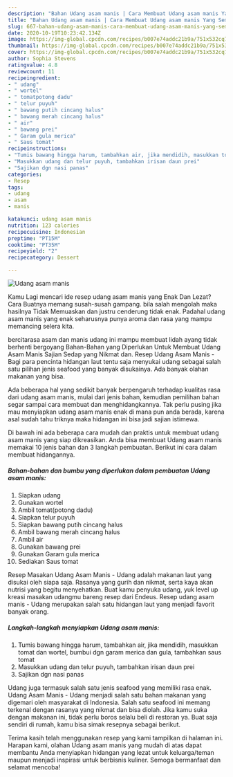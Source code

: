 ```yaml
---
description: "Bahan Udang asam manis | Cara Membuat Udang asam manis Yang Sempurna"
title: "Bahan Udang asam manis | Cara Membuat Udang asam manis Yang Sempurna"
slug: 667-bahan-udang-asam-manis-cara-membuat-udang-asam-manis-yang-sempurna
date: 2020-10-19T10:23:42.134Z
image: https://img-global.cpcdn.com/recipes/b007e74addc21b9a/751x532cq70/udang-asam-manis-foto-resep-utama.jpg
thumbnail: https://img-global.cpcdn.com/recipes/b007e74addc21b9a/751x532cq70/udang-asam-manis-foto-resep-utama.jpg
cover: https://img-global.cpcdn.com/recipes/b007e74addc21b9a/751x532cq70/udang-asam-manis-foto-resep-utama.jpg
author: Sophia Stevens
ratingvalue: 4.8
reviewcount: 11
recipeingredient:
- " udang"
- " wortel"
- " tomatpotong dadu"
- " telur puyuh"
- " bawang putih cincang halus"
- " bawang merah cincang halus"
- " air"
- " bawang prei"
- " Garam gula merica"
- " Saus tomat"
recipeinstructions:
- "Tumis bawang hingga harum, tambahkan air, jika mendidih, masukkan tomat dan wortel, bumbui dgn garam merica dan gula, tambahkan saus tomat"
- "Masukkan udang dan telur puyuh, tambahkan irisan daun prei"
- "Sajikan dgn nasi panas"
categories:
- Resep
tags:
- udang
- asam
- manis

katakunci: udang asam manis 
nutrition: 123 calories
recipecuisine: Indonesian
preptime: "PT15M"
cooktime: "PT35M"
recipeyield: "2"
recipecategory: Dessert

---
```



![Udang asam manis](https://img-global.cpcdn.com/recipes/b007e74addc21b9a/751x532cq70/udang-asam-manis-foto-resep-utama.jpg)

Kamu Lagi mencari ide resep udang asam manis yang Enak Dan Lezat? Cara Buatnya memang susah-susah gampang. bila salah mengolah maka hasilnya Tidak Memuaskan dan justru cenderung tidak enak. Padahal udang asam manis yang enak seharusnya punya aroma dan rasa yang mampu memancing selera kita.

bercitarasa asam dan manis udang ini mampu membuat lidah ayang tidak berhenti bergoyang Bahan-Bahan yang Diperlukan Untuk Membuat Udang Asam Manis Sajian Sedap yang Nikmat dan. Resep Udang Asam Manis - Bagi para pencinta hidangan laut tentu saja menyukai udang sebagai salah satu pilihan jenis seafood yang banyak disukainya. Ada banyak olahan makanan yang bisa.

Ada beberapa hal yang sedikit banyak berpengaruh terhadap kualitas rasa dari udang asam manis, mulai dari jenis bahan, kemudian pemilihan bahan segar sampai cara membuat dan menghidangkannya. Tak perlu pusing jika mau menyiapkan udang asam manis enak di mana pun anda berada, karena asal sudah tahu triknya maka hidangan ini bisa jadi sajian istimewa.


Di bawah ini ada beberapa cara mudah dan praktis untuk membuat udang asam manis yang siap dikreasikan. Anda bisa membuat Udang asam manis memakai 10 jenis bahan dan 3 langkah pembuatan. Berikut ini cara dalam membuat hidangannya.

<!--inarticleads1-->

##### Bahan-bahan dan bumbu yang diperlukan dalam pembuatan Udang asam manis:

1. Siapkan  udang
1. Gunakan  wortel
1. Ambil  tomat(potong dadu)
1. Siapkan  telur puyuh
1. Siapkan  bawang putih cincang halus
1. Ambil  bawang merah cincang halus
1. Ambil  air
1. Gunakan  bawang prei
1. Gunakan  Garam gula merica
1. Sediakan  Saus tomat


Resep Masakan Udang Asam Manis - Udang adalah makanan laut yang disukai oleh siapa saja. Rasanya yang gurih dan nikmat, serta kaya akan nutrisi yang begitu menyehatkan. Buat kamu penyuka udang, yuk level up kreasi masakan udangmu bareng resep dari Endeus. Resep udang asam manis - Udang merupakan salah satu hidangan laut yang menjadi favorit banyak orang. 

<!--inarticleads2-->

##### Langkah-langkah menyiapkan Udang asam manis:

1. Tumis bawang hingga harum, tambahkan air, jika mendidih, masukkan tomat dan wortel, bumbui dgn garam merica dan gula, tambahkan saus tomat
1. Masukkan udang dan telur puyuh, tambahkan irisan daun prei
1. Sajikan dgn nasi panas


Udang juga termasuk salah satu jenis seafood yang memiliki rasa enak. Udang Asam Manis - Udang menjadi salah satu bahan makanan yang digemari oleh masyarakat di Indonesia. Salah satu seafood ini memang terkenal dengan rasanya yang nikmat dan bisa diolah. Jika kamu suka dengan makanan ini, tidak perlu boros selalu beli di restoran ya. Buat saja sendiri di rumah, kamu bisa simak resepnya sebagai berikut. 

Terima kasih telah menggunakan resep yang kami tampilkan di halaman ini. Harapan kami, olahan Udang asam manis yang mudah di atas dapat membantu Anda menyiapkan hidangan yang lezat untuk keluarga/teman maupun menjadi inspirasi untuk berbisnis kuliner. Semoga bermanfaat dan selamat mencoba!
